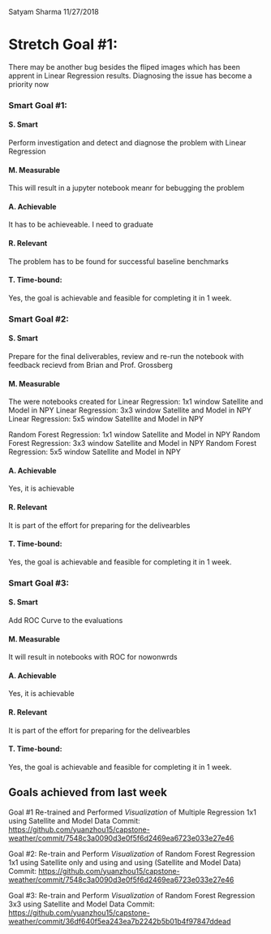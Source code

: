 Satyam Sharma
11/27/2018

# Stretch Goal #1:
There may be another bug besides the fliped images which has been apprent in Linear Regression results.
Diagnosing the issue has become a priority now


### Smart Goal #1:
#### S. Smart
Perform investigation and detect and diagnose the problem with Linear Regression

#### M. Measurable
This will result in a jupyter notebook meanr for bebugging the problem

#### A. Achievable
It has to be achieveable. I need to graduate

#### R. Relevant
The problem has to be found for successful baseline benchmarks

#### T. Time-bound:
Yes, the goal is achievable and feasible for completing it in 1 week.



### Smart Goal #2:
#### S. Smart
Prepare for the final deliverables, review and re-run the notebook with feedback recievd from Brian and Prof. Grossberg


#### M. Measurable
The were notebooks created for
Linear Regression: 1x1 window Satellite and Model in NPY
Linear Regression: 3x3 window Satellite and Model in NPY
Linear Regression: 5x5 window Satellite and Model in NPY

Random Forest Regression: 1x1 window Satellite and Model in NPY
Random Forest Regression: 3x3 window Satellite and Model in NPY
Random Forest Regression: 5x5 window Satellite and Model in NPY

#### A. Achievable
Yes, it is achievable

#### R. Relevant
It is part of the effort for preparing for the delivearbles

#### T. Time-bound:
Yes, the goal is achievable and feasible for completing it in 1 week.


### Smart Goal #3:
#### S. Smart
Add ROC Curve to the evaluations

#### M. Measurable
It will result in notebooks with ROC for nowonwrds

#### A. Achievable
Yes, it is achievable

#### R. Relevant
It is part of the effort for preparing for the delivearbles

#### T. Time-bound:
Yes, the goal is achievable and feasible for completing it in 1 week.


## Goals achieved from last week
Goal #1
Re-trained and Performed *Visualization* of Multiple Regression 1x1 using Satellite and Model Data 
Commit:
https://github.com/yuanzhou15/capstone-weather/commit/7548c3a0090d3e0f5f6d2469ea6723e033e27e46


Goal #2:
Re-train and Perform *Visualization* of Random Forest Regression 1x1 using Satellite only and using and using (Satellite and Model Data) 
Commit:
https://github.com/yuanzhou15/capstone-weather/commit/7548c3a0090d3e0f5f6d2469ea6723e033e27e46

Goal #3:
Re-train and Perform *Visualization* of Random Forest Regression 3x3 using Satellite and Model Data 
Commit:
https://github.com/yuanzhou15/capstone-weather/commit/36df640f5ea243ea7b2242b5b01b4f97847ddead
